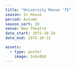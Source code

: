 ```yaml
---
title: "University Revue '75"
season: In House
period: Autumn
season_sort: 20
venue: New Theatre
date_start: 1975-10-10
date_end: 1975-10-12

assets:
  - type: poster
    image: Sxkx88d
---
```


